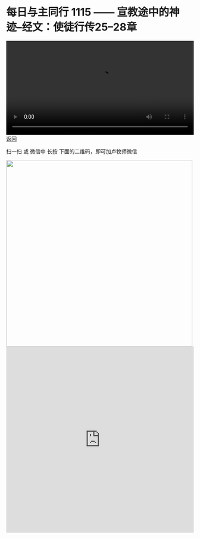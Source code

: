 # 每日与主同行 1115 —— 宣教途中的神迹–经文：使徒行传25–28章

<video width='100%' controls src='https://go2024.simai.life/api?redirect=https://r2.savefamily.net/@pastorpaulqiankunlu618/hggNHXtaYdg.mp4?metric=PastorLu%26keyword=webpage%26type=video%26bot=26%26to=webpage'></video>
<a href='../daily.html'> 返回 </a>
<p>扫一扫 或 微信中 长按 下面的二维码，即可加卢牧师微信</p>
<img src='https://r2.savefamily.net/OVagt1.JPG' width='500px' />



<iframe width="100%" height="500" src="https://www.youtube.com/embed/hggNHXtaYdg?si=zz5OCgHQvyW71w8c&amp;controls=0" title="YouTube video player" frameborder="0" allow="accelerometer; autoplay; clipboard-write; encrypted-media; gyroscope; picture-in-picture; web-share" referrerpolicy="strict-origin-when-cross-origin" allowfullscreen></iframe>